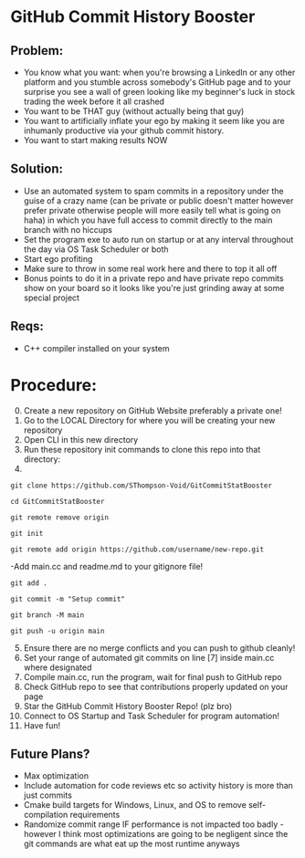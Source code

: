 # GitHub Commit History Booster

## Problem:
 - You know what you want: when you're browsing a LinkedIn or any other platform and you stumble across somebody's GitHub page and to your surprise you see a wall of green looking like my beginner's luck in stock trading the week before it all crashed
 - You want to be THAT guy (without actually being that guy)
 - You want to artificially inflate your ego by making it seem like you are inhumanly productive via your github commit history.
 - You want to start making results NOW

## Solution:
 - Use an automated system to spam commits in a repository under the guise of a crazy name (can be private or public doesn't matter however prefer private otherwise people will more easily tell what is going on haha) in which you have full access to commit directly to the main branch with no hiccups
 - Set the program exe to auto run on startup or at any interval throughout the day via OS Task Scheduler or both
 - Start ego profiting
 - Make sure to throw in some real work here and there to top it all off
 - Bonus points to do it in a private repo and have private repo commits show on your board so it looks like you're just grinding away at some special project

## Reqs:
 - C++ compiler installed on your system
# Procedure:
 0. Create a new repository on GitHub Website preferably a private one!
 1. Go to the LOCAL Directory for where you will be creating your new repository
 2. Open CLI in this new directory
 3. Run these repository init commands to clone this repo into that directory:
 4. 

  `git clone https://github.com/SThompson-Void/GitCommitStatBooster`

  `cd GitCommitStatBooster`
  
  `git remote remove origin`
  
  `git init`
  
  `git remote add origin https://github.com/username/new-repo.git`
  
  -Add main.cc and readme.md to your gitignore file!
  
  `git add .`
  
  `git commit -m "Setup commit"`
  
  `git branch -M main`
  
  `git push -u origin main`
  

 5. Ensure there are no merge conflicts and you can push to github cleanly!
 6. Set your range of automated git commits on line [7] inside main.cc where designated
 8. Compile main.cc, run the program, wait for final push to GitHub repo
 9. Check GitHub repo to see that contributions properly updated on your page
 10. Star the GitHub Commit History Booster Repo! (plz bro)
 11. Connect to OS Startup and Task Scheduler for program automation!
 12. Have fun!

 ## Future Plans?
 - Max optimization
 - Include automation for code reviews etc so activity history is more than just commits
 - Cmake build targets for Windows, Linux, and OS to remove self-compilation requirements
 - Randomize commit range IF performance is not impacted too badly - however I think most optimizations are going to be negligent since the git commands are what eat up the most runtime anyways
